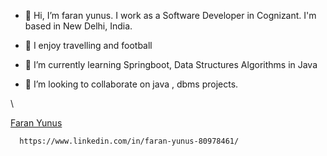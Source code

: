 - 👋 Hi, I’m faran yunus.
    I work as a Software Developer in Cognizant. I'm based in New Delhi, India.
 
- 👀 I enjoy travelling and football
- 🌱 I’m currently learning Springboot, Data Structures Algorithms in Java


- 💞️ I’m looking to collaborate on java , dbms projects.

\\ <script src="https://platform.linkedin.com/badges/js/profile.js" async defer type="text/javascript"></script>

<div class="badge-base LI-profile-badge" data-locale="en_US" data-size="medium" data-theme="light" data-type="HORIZONTAL" data-vanity="faran-yunus-80978461" data-version="v1"><a class="badge-base__link LI-simple-link" href="https://in.linkedin.com/in/faran-yunus-80978461?trk=profile-badge">Faran Yunus</a></div>
              

      https://www.linkedin.com/in/faran-yunus-80978461/




<!---
faran-yunus/faran-yunus is a ✨ special ✨ repository because its `README.md` (this file) appears on your GitHub profile.
You can click the Preview link to take a look at your changes.
--->
